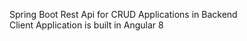 Spring Boot Rest Api for CRUD Applications in Backend <br/>
Client Application is built in Angular 8 <br/>
